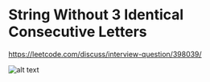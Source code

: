 # String Without 3 Identical Consecutive Letters

https://leetcode.com/discuss/interview-question/398039/

![alt text](https://assets.leetcode.com/users/abhishekgwal/image_1569205987.png "Description")